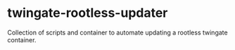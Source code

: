# twingate-rootless-updater
Collection of scripts and container to automate updating a rootless twingate container.
